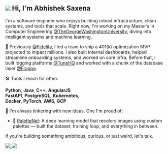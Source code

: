 
<h2>  
<img src="https://emojis.slackmojis.com/emojis/images/1660415445/60820/grinning-cat-with-smiling-eyes.gif?1660415445">
Hi, I'm Abhishek Saxena
</h2>

I'm a software engineer who enjoys building robust infrastructure, clean systems, and tools that scale. Right now, I'm working on my Master’s in Computer Engineering [@TheGeorgeWashingtonUniversity](https://github.com/gwuniversity), diving into intelligent systems and machine learning.

💼 Previously [@Fidelity](https://github.com/fidelity), I led a team to ship a 401(k) optimization MVP projected to impact millions. I also built internal dashboards, helped streamline onboarding systems, and worked on core infra. Before that, I built logging platforms [@TuneHQ](https://github.com/TuneHQ) and worked with a chunk of the database layer [@Frappe](https://github.com/frappe).

🛠 Tools I reach for often:

**Python**, **Java**, **C++**, **AngularJS**  
**FastAPI**, **PostgreSQL**, **Kubernetes**,  
**Docker**, **PyTorch**, **AWS**, **GCP**

🌱 I'm always tinkering with new ideas. One I'm proud of:
- 🎨 [PaletteNet](https://github.com/saxenabhishek/PaletteNet-Implementation): A deep learning model that recolors images using custom palettes — built the dataset, training loop, and everything in between.


If you're building something ambitious, curious, or just weird, let's talk.

<div align="left">
  <a href="https://linkedin.com/in/saxenabhishek" target="_blank">
    <img src="https://img.shields.io/badge/LinkedIn-blue?logo=linkedin&logoColor=white&style=for-the-badge" />
  </a>
  <a href="mailto:abhishekkumar.saxena@gwmail.gwu.edu">
    <img src="https://img.shields.io/badge/Email-D14836?logo=gmail&logoColor=white&style=for-the-badge" />
  </a>
</div>


